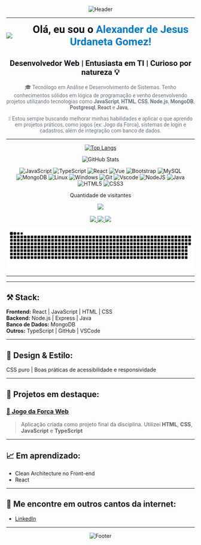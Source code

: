 <p align="center">
  <img src="https://capsule-render.vercel.app/api?type=waving&color=gradient&height=250&width=1000&section=header&fontSize=40&fontColor=ffffff&animation=fadeIn&fontAlignY=35" alt="Header" />
</p>

---

<div align="center" style="display: flex; align-items: center; justify-content: center; gap: 12px;">

  <img src="https://github.com/user-attachments/assets/677db0cc-75bd-4ebe-9e31-89b05d1468f8" width="60" />

  <h1 style="margin: 0; font-family: 'Roboto', sans-serif; color: #0d1117;">Olá, eu sou o <span style="color: #007acc;">Alexander de Jesus Urdaneta Gomez!</span></h1>

</div>

<h2 align="center" style="font-family: 'Roboto', sans-serif; color: #0d1117;">Desenvolvedor Web | Entusiasta em TI | Curioso por natureza 💡</h2>

<p align="center" style="font-family: 'Roboto', sans-serif; color: #6c757d;">
  🎓 Tecnólogo em Análise e Desenvolvimento de Sistemas. Tenho conhecimentos sólidos em lógica de programação e venho desenvolvendo projetos utilizando tecnologias como <strong>JavaScript</strong>, <strong>HTML</strong>, <strong>CSS</strong>, <strong>Node.js</strong>, <strong>MongoDB</strong>, <strong>Postgresql</strong>, <strong>React</strong> e <strong>Java</strong>, .
</p>

<p align="center" style="font-family: 'Roboto', sans-serif; color: #6c757d;">
  🚀 Estou sempre buscando melhorar minhas habilidades e aplicar o que aprendo em projetos práticos, como jogos (ex: Jogo da Forca), sistemas de login e cadastros, além de integração com banco de dados.
</p>

---

<div align="center">

  <a href="https://github.com/Alexanderu9/github-readme-stats">
    <img 
      src="https://github-readme-stats.vercel.app/api/top-langs/?username=Alexanderu9&layout=compact&theme=radical&custom_title=Linguagens%20Mais%20Usadas&custom_width=400" 
      alt="Top Langs"
    />
  </a>

  <br />

  <img 
    src="https://github-readme-stats.vercel.app/api?username=Alexanderu9&show_icons=true&theme=radical&custom_title=Estatísticas%20do%20GitHub&custom_width=400" 
    alt="GitHub Stats"
  />

</div>

<div align="center">

  ![JavaScript](https://img.shields.io/badge/JavaScript-F7DF1E?style=for-the-badge&logo=javascript&logoColor=black)
  ![TypeScript](https://img.shields.io/badge/TypeScript-007ACC?style=for-the-badge&logo=typescript&logoColor=white)
  ![React](https://img.shields.io/badge/React-20232A?style=for-the-badge&logo=react&logoColor=61DAFB)
  ![Vue](https://img.shields.io/badge/vuejs-%2335495e.svg?style=for-the-badge&logo=vuedotjs&logoColor=%234FC08D)
  ![Bootstrap](https://img.shields.io/badge/-boostrap-0D1117?style=for-the-badge&logo=bootstrap&labelColor=0D1117)
  ![MySQL](https://img.shields.io/badge/MySQL-00000F?style=for-the-badge&logo=mysql&logoColor=white)
  ![MongoDB](https://img.shields.io/badge/MongoDB-%234ea94b.svg?style=for-the-badge&logo=mongodb&logoColor=white)
  ![Linux](https://img.shields.io/badge/Linux-000?style=for-the-badge&logo=linux&logoColor=FCC624)
  ![Windows](https://img.shields.io/badge/Windows-000?style=for-the-badge&logo=windows&logoColor=2CA5E0)
  ![Git](https://img.shields.io/badge/GIT-E44C30?style=for-the-badge&logo=git&logoColor=white)
  ![Vscode](https://img.shields.io/badge/Vscode-007ACC?style=for-the-badge&logo=visual-studio-code&logoColor=white)
  ![NodeJS](https://img.shields.io/badge/node.js-6DA55F?style=for-the-badge&logo=node.js&logoColor=white)
  ![Java](https://img.shields.io/badge/java-%23ED8B00.svg?style=for-the-badge&logo=openjdk&logoColor=white)
  ![HTML5](https://img.shields.io/badge/HTML5-E34F26?style=for-the-badge&logo=html5&logoColor=white)
  ![CSS3](https://img.shields.io/badge/CSS3-1572B6?style=for-the-badge&logo=css3&logoColor=white)

</div>

<p align="center">Quantidade de visitantes </p>

<p align="center"> 
  <img src="https://profile-counter.glitch.me/%7Blarialbu%7D/count.svg"> 
</p>

<div align="center">
  <a href="https://github.com/Alexanderu9">
    <img src="https://img.shields.io/badge/GitHub-100000?style=for-the-badge&logo=github&logoColor=white" />
  </a>
  <a href="https://discord.com/channels/@alexanderdejesusurdanetagomez/">
    <img src="https://img.shields.io/badge/Discord-7289DA?style=for-the-badge&logo=discord&logoColor=white" />
  </a>
  <a href="https://www.linkedin.com/in/alexander-urdaneta-gomez-1658b0293/">
    <img src="https://img.shields.io/badge/LinkedIn-0077B5?style=for-the-badge&logo=linkedin&logoColor=white" />
  </a>
</div>

<p align="center">
  <img src="https://raw.githubusercontent.com/larialbu/larialbu/output/github-contribution-grid-snake-dark.svg" alt="Snake animation" />
</p>

---

---

## ⚒️ Stack:
**Frontend:** React | JavaScript | HTML | CSS  
**Backend:** Node.js | Express | Java  
**Banco de Dados:** MongoDB  
**Outros:** TypeScript | GitHub | VSCode

---

## 🎨 Design & Estilo:
CSS puro | Boas práticas de acessibilidade e responsividade

---

## 🔗 Projetos em destaque:

### [🔗 Jogo da Forca Web](https://github.com/Alexanderu9/Jogo-registro-e-login/tree/main/public)
> Aplicação criada como projeto final da disciplina. Utilizei **HTML**, **CSS**, **JavaScript** e **TypeScript**

---

## 📈 Em aprendizado:
- Clean Architecture no Front-end
- React

---

## 📲 Me encontre em outros cantos da internet:
- [LinkedIn](https://www.linkedin.com/in/alexander-urdaneta-gomez-1658b0293/)

---

<p align="center">
  <img src="https://capsule-render.vercel.app/api?type=waving&color=gradient&height=250&width=1000&section=footer&fontSize=40&fontColor=ffffff&animation=fadeIn&fontAlignY=35" alt="Footer" />
</p>
